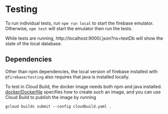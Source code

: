 # Testing

To run individual tests, run `npm run local` to start the firebase emulator. Otherwise, `npm test` will start the emulator then run the tests.

While tests are running, http://localhost:9000/.json?ns=testDb will show the state of the local database.

## Dependencies

Other than npm dependencies, the local version of firebase installed with `@firebase/testing` also requires that java is installed locally.

To test in Cloud Build, the docker image needs both npm and java installed. [docker/Dockerfile](docker/Dockerfile) specifies how to create such an image, and you can use Cloud Build to publish the image by running 

```
gcloud builds submit --config cloudbuild.yaml .
```
